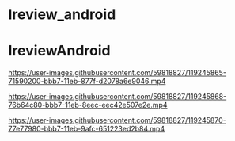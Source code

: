 # Ireview_android
# IreviewAndroid



https://user-images.githubusercontent.com/59818827/119245865-71590200-bbb7-11eb-877f-d2078a6e9046.mp4


https://user-images.githubusercontent.com/59818827/119245868-76b64c80-bbb7-11eb-8eec-eec42e507e2e.mp4


https://user-images.githubusercontent.com/59818827/119245870-77e77980-bbb7-11eb-9afc-651223ed2b84.mp4




